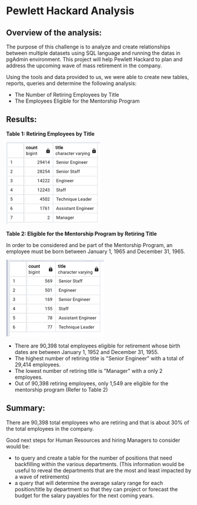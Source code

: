 
# Pewlett Hackard Analysis

## Overview of the analysis:
The purpose of this challenge is to analyze and create relationships between multiple datasets using SQL language and running the datas in pgAdmin environment. This project will help Pewlett Hackard to plan and address the upcoming wave of mass retirement in the company.


Using the tools and data provided to us, we were able to create new tables, reports, queries and determine the following analysis:
- The Number of Retiring Employees by Title
- The Employees Eligible for the Mentorship Program

## Results:



**Table 1: Retiring Employees by Title**

![Retiring Titles](https://raw.githubusercontent.com/Mishabatoon/Pewlett-Hackard-Analysis/main/Screenshots/Retiring%20Titles.png)

**Table 2: Eligible for the Mentorship Program by Retiring Title**

In order to be considered and be part of the Mentorship Program, an employee must be born between January 1, 1965 and December 31, 1965.

![Eligible_Mentorship](https://raw.githubusercontent.com/Mishabatoon/Pewlett-Hackard-Analysis/main/Screenshots/eligible_mentorship.png)

- There are 90,398 total employees eligible for retirement whose birth dates are between January 1, 1952 and December 31, 1955.
- The highest number of retiring title is "Senior Engineer" with a total of 29,414 employees.
- The lowest number of retiring title is "Manager" with a only 2 employees.
-  Out of 90,398 retiring employees, only 1,549 are eligible for the mentorship program (Refer to Table 2)


## Summary:

There are 90,398 total employees who are retiring and that is about 30% of the total employees in the company. 

Good next steps for Human Resources and hiring Managers to consider would be:
- to query and create a table for the number of positions that need backfilling within the various departments. 
(This information would be useful to reveal the departments that are the most and least impacted by a wave of retirements)
- a query that will determine the average salary range for each position/title by department so that they can project or forecast the budget for the salary payables for the next coming years.

